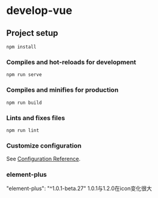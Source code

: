 # develop-vue

## Project setup
```
npm install
```

### Compiles and hot-reloads for development
```
npm run serve
```

### Compiles and minifies for production
```
npm run build
```

### Lints and fixes files
```
npm run lint
```

### Customize configuration
See [Configuration Reference](https://cli.vuejs.org/config/).


### element-plus
"element-plus": "^1.0.1-beta.27"
1.0.1与1.2.0在icon变化很大